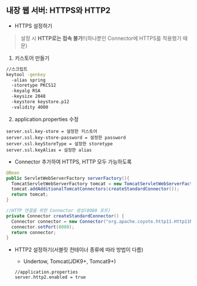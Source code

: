 ## 내장 웹 서버: HTTPS와 HTTP2

- HTTPS 설정하기

> 설정 시 **HTTP로는 접속 불가**!!(하나뿐인 Connector에 HTTPS를 적용했기 때문)

1. 키스토어 만들기

  ```sh
  //스크립트
  keytool -genkey
    -alias spring
    -storetype PKCS12
    -keyalg RSA
    -keysize 2048
    -keystore keystore.p12 
    -validity 4000
  ```
  
2. application.properties 수정

  ```properties
  server.ssl.key-store = 설정한 키스토어
  server.ssl.key-store-password = 설정한 password
  server.ssl.keyStoreType = 설정한 storetype
  server.ssl.keyAlias = 설정한 alias
  ```

- Connector 추가하여 HTTPS, HTTP 모두 가능하도록

```java
@Bean
public ServletWebServerFactory serverFactory(){
  TomcatServletWebServerFactory tomcat = new TomcatServletWebServerFactory();
  tomcat.addAdditionalTomcatConnectors(createStandardConnector());
  return tomcat;
}

//HTTP 연결을 위한 Connector 생성(8080 포트)
private Connector createStandardConnector() {
  Connector connector = new Connector("org.apache.coyote.http11.Http11NioProtocol");
  connector.setPort(8080);
  return connector;
}
```
- HTTP2 설정하기(서블릿 컨테이너 종류에 따라 방법이 다름)

  - Undertow, Tomcat(JDK9+, Tomcat9+)
  
  ```properties
  //application.properties
  server.http2.enabled = true
  ```
